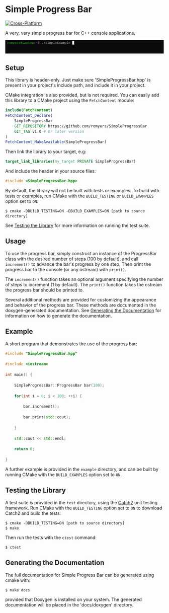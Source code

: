 # Simple Progress Bar

[![Cross-Platform](https://github.com/romyers/SimpleProgressBar/actions/workflows/cmake-multi-platform.yml/badge.svg)](https://github.com/romyers/SimpleProgressBar/actions/workflows/cmake-multi-platform.yml)

A very, very simple progress bar for C++ console applications.

![A GIF of the progress bar in the console.](docs/img/ProgressBar.gif)

## Setup

This library is header-only. Just make sure 'SimpleProgressBar.hpp' is present 
in your project's include path, and include it in your project.

CMake integration is also provided, but is not required. You can easily add
this library to a CMake project using the `FetchContent` module:
```cmake
include(FetchContent)
FetchContent_Declare(
    SimpleProgressBar
    GIT_REPOSITORY https://github.com/romyers/SimpleProgressBar
    GIT_TAG v1.0 # Or later version
)
FetchContent_MakeAvailable(SimpleProgressBar)
```
Then link the library to your target, e.g:
```cmake
target_link_libraries(my_target PRIVATE SimpleProgressBar)
```
And include the header in your source files:
```cpp
#include <SimpleProgressBar.hpp>
```

By default, the library will not be built with tests or examples. To build
with tests or examples, run CMake with the `BUILD_TESTING` or `BUILD_EXAMPLES`
option set to `ON`:
```
$ cmake -DBUILD_TESTING=ON -DBUILD_EXAMPLES=ON [path to source directory]
```

See [Testing the Library](#testing-the-library) for more information on running
the test suite.

## Usage

To use the progress bar, simply construct an instance of the ProgressBar class
with the desired number of steps (100 by default), and call `increment()` to 
advance the bar's progress by one step. Then print the progress bar to the 
console (or any ostream) with `print()`.

The `increment()` function takes an optional argument specifying the number of
steps to increment (1 by default). The `print()` function takes the ostream the
progress bar should be printed to.

Several additional methods are provided for customizing the appearance and
behavior of the progress bar. These methods are documented in the
doxygen-generated documentation. See
[Generating the Documentation](#generating-the-documentation)
for information on how to generate the documentation.

## Example

A short program that demonstrates the use of the progress bar:

```cpp
#include "SimpleProgressBar.hpp"

#include <iostream>

int main() {

    SimpleProgressBar::ProgressBar bar(100);

    for(int i = 0; i < 100; ++i) {

        bar.increment();

        bar.print(std::cout);

    }

    std::cout << std::endl;

    return 0;

}
```

A further example is provided in the `example` directory, and can be built by 
running CMake with the `BUILD_EXAMPLES` option set to `ON`.

## Testing the Library

A test suite is provided in the `test` directory, using the 
[Catch2](https://github.com/catchorg/Catch2) unit testing
framework. Run CMake with the `BUILD_TESTING` option set to `ON` to download
Catch2 and build the tests:
```
$ cmake -DBUILD_TESTING=ON [path to source directory]
$ make
```
Then run the tests with the `ctest` command:
```
$ ctest
```

## Generating the Documentation

The full documentation for Simple Progress Bar can be generated using cmake
with:
```
$ make docs
```
provided that Doxygen is installed on your system. The generated documentation
will be placed in the 'docs/doxygen' directory.
